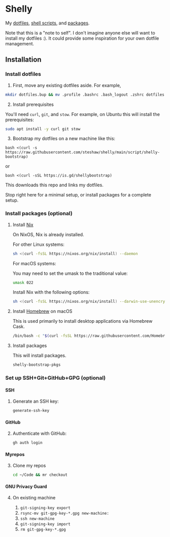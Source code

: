 # Shelly

My [dotfiles](./files/home), [shell scripts](./script), and [packages](./nix).

Note that this is a "note to self". I don't imagine anyone else will want to
install my dotfiles :). It could provide some inspiration for your own
dotfile management.

## Installation

### Install dotfiles

1. First, move any existing dotfiles aside. For example,

```bash
mkdir dotfiles.bup && mv .profile .bashrc .bash_logout .zshrc dotfiles.bup/
```

2. Install prerequisites

You'll need `curl`, `git`, and `stow`. For example, on Ubuntu this will
install the prerequisites:

```bash
sudo apt install -y curl git stow
```

3. Bootstrap my dotfiles on a new machine like this:

``` sh-session
bash <(curl -s https://raw.githubusercontent.com/steshaw/shelly/main/script/shelly-bootstrap)
```

or
``` sh-session
bash <(curl -sSL https://is.gd/shellybootstrap)
```

This downloads this repo and links my dotfiles.

Stop right here for a minimal setup, or install packages for a complete
setup.

### Install packages (optional)

1.  Install [Nix](https://nixos.org/nix)

    On NixOS, Nix is already installed.

    For other Linux systems:

    ```bash
    sh <(curl -fsSL https://nixos.org/nix/install) --daemon
    ```

    For macOS systems:

    You may need to set the umask to the traditional value:

    ```bash
    umask 022
    ```

    Install Nix with the following options:

    ```bash
    sh <(curl -fsSL https://nixos.org/nix/install) --darwin-use-unencrypted-nix-store-volume --daemon
    ```

2.  Install [Homebrew](https://brew.sh) on macOS

    This is used primarily to install desktop applications via Homebrew
    Cask.

    ```bash
    /bin/bash -c "$(curl -fsSL https://raw.githubusercontent.com/Homebrew/install/master/install.sh)"
    ```

4.  Install packages

    This will install packages.

    ```bash
    shelly-bootstrap-pkgs
    ```

### Set up SSH+Git+GitHub+GPG (optional)

#### SSH

1.  Generate an SSH key:

    ```bash
    generate-ssh-key
    ```

#### GitHub

2.  Authenticate with GitHub:

    ```bash
    gh auth login
    ```

#### Myrepos

3.  Clone my repos

    ```bash
    cd ~/Code && mr checkout
    ```
#### GNU Privacy Guard

4. On existing machine

   1. `git-signing-key export`
   2. `rsync-mv git-gpg-key-*.gpg new-machine:`
   3. `ssh new-machine`
   4. `git-signing-key import`
   5. `rm git-gpg-key-*.gpg`
